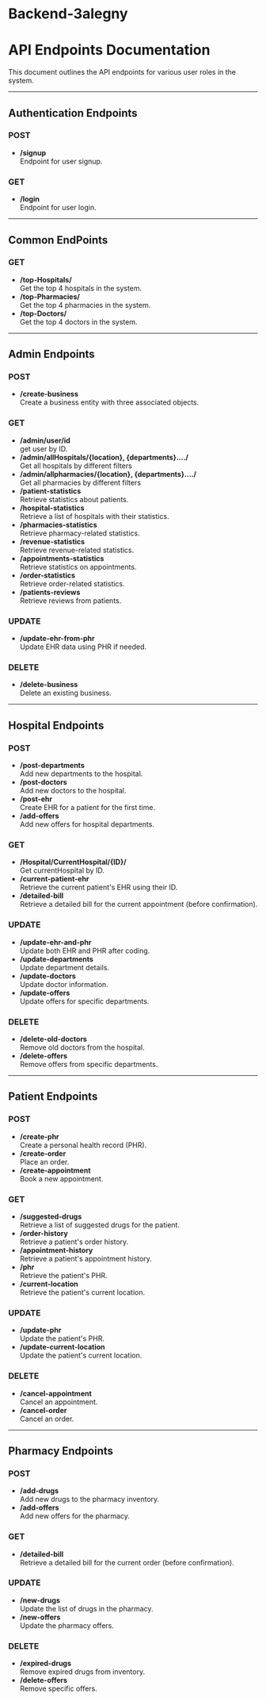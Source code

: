 # Backend-3alegny
# API Endpoints Documentation

This document outlines the API endpoints for various user roles in the system.

---

## Authentication Endpoints

### POST
- **/signup**  
  Endpoint for user signup.

### GET
- **/login**  
  Endpoint for user login.

---
## Common EndPoints
### GET
- **/top-Hospitals/**  
  Get the top 4 hospitals in the system.
- **/top-Pharmacies/**  
  Get the top 4 pharmacies in the system.
- **/top-Doctors/**  
  Get the top 4 doctors in the system.

---

## Admin Endpoints

### POST
- **/create-business**  
  Create a business entity with three associated objects.

### GET
- **/admin/user/id**  
  get user by ID.
- **/admin/allHospitals/{location}, {departments}..../**  
  Get all hospitals by different filters
- **/admin/allpharmacies/{location}, {departments}..../**  
  Get all pharmacies by different filters
- **/patient-statistics**  
  Retrieve statistics about patients.  
- **/hospital-statistics**  
  Retrieve a list of hospitals with their statistics.  
- **/pharmacies-statistics**  
  Retrieve pharmacy-related statistics.  
- **/revenue-statistics**  
  Retrieve revenue-related statistics.  
- **/appointments-statistics**  
  Retrieve statistics on appointments.  
- **/order-statistics**  
  Retrieve order-related statistics.  
- **/patients-reviews**  
  Retrieve reviews from patients.

### UPDATE
- **/update-ehr-from-phr**  
  Update EHR data using PHR if needed.

### DELETE
- **/delete-business**  
  Delete an existing business.

---

## Hospital Endpoints

### POST
- **/post-departments**  
  Add new departments to the hospital.  
- **/post-doctors**  
  Add new doctors to the hospital.  
- **/post-ehr**  
  Create EHR for a patient for the first time.  
- **/add-offers**  
  Add new offers for hospital departments.

### GET
- **/Hospital/CurrentHospital/{ID}/**  
  Get currentHospital by ID.
- **/current-patient-ehr**  
  Retrieve the current patient's EHR using their ID.  
- **/detailed-bill**  
  Retrieve a detailed bill for the current appointment (before confirmation).

### UPDATE
- **/update-ehr-and-phr**  
  Update both EHR and PHR after coding.  
- **/update-departments**  
  Update department details.  
- **/update-doctors**  
  Update doctor information.  
- **/update-offers**  
  Update offers for specific departments.

### DELETE
- **/delete-old-doctors**  
  Remove old doctors from the hospital.  
- **/delete-offers**  
  Remove offers from specific departments.

---

## Patient Endpoints

### POST
- **/create-phr**  
  Create a personal health record (PHR).  
- **/create-order**  
  Place an order.  
- **/create-appointment**  
  Book a new appointment.

### GET
- **/suggested-drugs**  
  Retrieve a list of suggested drugs for the patient.  
- **/order-history**  
  Retrieve a patient's order history.  
- **/appointment-history**  
  Retrieve a patient's appointment history.  
- **/phr**  
  Retrieve the patient's PHR.  
- **/current-location**  
  Retrieve the patient's current location.

### UPDATE
- **/update-phr**  
  Update the patient's PHR.  
- **/update-current-location**  
  Update the patient's current location.

### DELETE
- **/cancel-appointment**  
  Cancel an appointment.  
- **/cancel-order**  
  Cancel an order.

---

## Pharmacy Endpoints

### POST
- **/add-drugs**  
  Add new drugs to the pharmacy inventory.  
- **/add-offers**  
  Add new offers for the pharmacy.

### GET
- **/detailed-bill**  
  Retrieve a detailed bill for the current order (before confirmation).

### UPDATE
- **/new-drugs**  
  Update the list of drugs in the pharmacy.  
- **/new-offers**  
  Update the pharmacy offers.

### DELETE
- **/expired-drugs**  
  Remove expired drugs from inventory.  
- **/delete-offers**  
  Remove specific offers.

